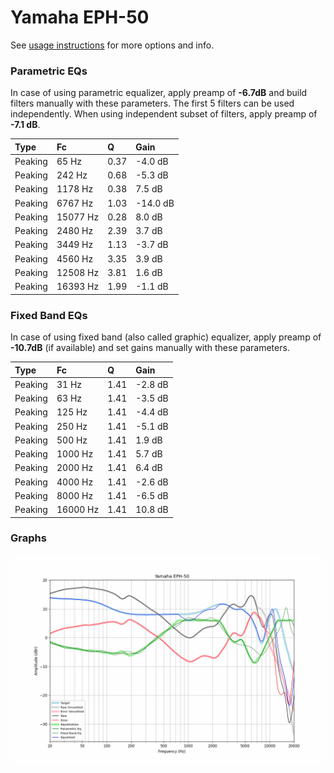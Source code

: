 # Yamaha EPH-50
See [usage instructions](https://github.com/jaakkopasanen/AutoEq#usage) for more options and info.

### Parametric EQs
In case of using parametric equalizer, apply preamp of **-6.7dB** and build filters manually
with these parameters. The first 5 filters can be used independently.
When using independent subset of filters, apply preamp of **-7.1 dB**.

| Type    | Fc       |    Q | Gain     |
|:--------|:---------|:-----|:---------|
| Peaking | 65 Hz    | 0.37 | -4.0 dB  |
| Peaking | 242 Hz   | 0.68 | -5.3 dB  |
| Peaking | 1178 Hz  | 0.38 | 7.5 dB   |
| Peaking | 6767 Hz  | 1.03 | -14.0 dB |
| Peaking | 15077 Hz | 0.28 | 8.0 dB   |
| Peaking | 2480 Hz  | 2.39 | 3.7 dB   |
| Peaking | 3449 Hz  | 1.13 | -3.7 dB  |
| Peaking | 4560 Hz  | 3.35 | 3.9 dB   |
| Peaking | 12508 Hz | 3.81 | 1.6 dB   |
| Peaking | 16393 Hz | 1.99 | -1.1 dB  |

### Fixed Band EQs
In case of using fixed band (also called graphic) equalizer, apply preamp of **-10.7dB**
(if available) and set gains manually with these parameters.

| Type    | Fc       |    Q | Gain    |
|:--------|:---------|:-----|:--------|
| Peaking | 31 Hz    | 1.41 | -2.8 dB |
| Peaking | 63 Hz    | 1.41 | -3.5 dB |
| Peaking | 125 Hz   | 1.41 | -4.4 dB |
| Peaking | 250 Hz   | 1.41 | -5.1 dB |
| Peaking | 500 Hz   | 1.41 | 1.9 dB  |
| Peaking | 1000 Hz  | 1.41 | 5.7 dB  |
| Peaking | 2000 Hz  | 1.41 | 6.4 dB  |
| Peaking | 4000 Hz  | 1.41 | -2.6 dB |
| Peaking | 8000 Hz  | 1.41 | -6.5 dB |
| Peaking | 16000 Hz | 1.41 | 10.8 dB |

### Graphs
![](./Yamaha%20EPH-50.png)